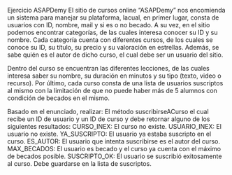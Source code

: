 Ejercicio ASAPDemy
El sitio de cursos online “ASAPDemy” nos encomienda un sistema para manejar su plataforma, lacual, en primer lugar, 
consta de usuarios con ID, nombre, mail y si es o no becado. A su vez, en el sitio podemos encontrar categorías, de las cuales 
interesa conocer su ID y su nombre. Cada categoría cuenta con diferentes 
cursos, de los cuales se conoce su ID, su título, su precio y su valoración 
en estrellas. Además, se sabe quién es el autor de dicho curso, el cual debe ser un usuario del sitio.

Dentro del curso se encuentran las diferentes lecciones, de las cuales interesa saber su nombre, su duración 
en minutos y su tipo (texto, video o recurso). Por último, cada curso consta de una lista de usuarios suscriptos al mismo con la 
limitación de que no puede haber más de 5 alumnos con condición de becados en el mismo.

Basado en el enunciado, realizar:
El método suscribirseACurso el cual recibe un ID de usuario y un ID de curso y debe retornar alguno de los siguientes resultados:
CURSO_INEX: El curso no existe.
USUARIO_INEX: El usuario no existe.
YA_SUSCRIPTO: El usuario ya estaba suscripto en el curso.
ES_AUTOR: El usuario que intenta suscribirse es el autor del curso.
MAX_BECADOS: El usuario es becado y el curso ya cuenta con el máximo de becados posible.
SUSCRIPTO_OK: El usuario se suscribió exitosamente al curso. Debe guardarse en la lista de suscriptos.
